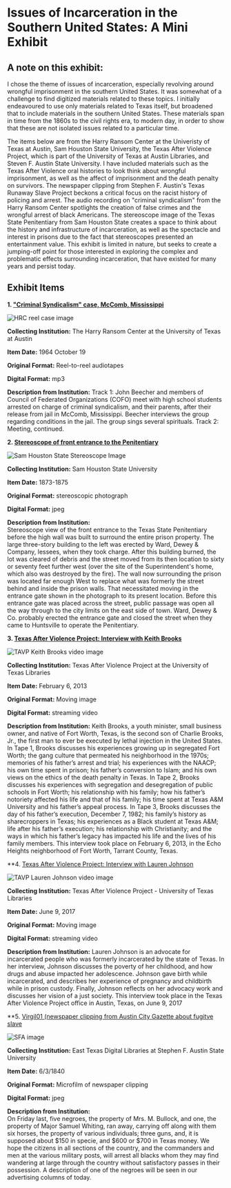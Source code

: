 # Issues of Incarceration in the Southern United States: A Mini Exhibit

## A note on this exhibit: 

I chose the theme of issues of incarceration, especially revolving around wrongful 
imprisonment in the southern United States. It was somewhat of a challenge to find digitized 
materials related to these topics. I initially endeavoured to use only materials related to Texas itself, 
but broadened that to include materials in the southern United States. These materials span in time from the 1860s to the civil rights era, 
to modern day, in order to show that these are not isolated issues related to a particular time. 

The items below are from the Harry Ransom Center at the Univeristy of Texas at Austin, Sam Houston State University,
the Texas After Violence Project, which is part of the University of Texas at Austin Libraries, and Steven F. Austin State University.
I have included materials such as the Texas After Violence oral histories to look think about wrongful imprisonment, as well as the affect of imprisonment and the death penalty on survivors. The newspaper clipping from Stephen F. Austin's Texas Runaway Slave Project beckons a critical focus on the racist history of policing and arrest. The audio recording on "criminal syndicalism" from the Harry Ransom Center spotlights the creation of false crimes and the wrongful arrest of black Americans. The stereoscope image of the Texas State Penitentiary from Sam Houston State creates a space to think about the history and infrastructure of incarceration, as well as the spectacle and interest in prisons due to the fact that stereoscopes presented an entertainment value. This exhibit is limited in nature, but seeks to create a jumping-off point for 
those interested in exploring the complex and problematic effects surrounding incarceration, that have existed for many years and persist today.


## Exhibit Items

**1\. ["Criminal Syndicalism" case, McComb, Mississippi](https://hrc.contentdm.oclc.org/digital/collection/p15878coll1/id/37)**

![HRC reel case image](/images/HRC-Beecher-audio-image.jpg)

**Collecting Institution:** The Harry Ransom Center at the University of Texas at Austin

**Item Date:** 1964 October 19

**Original Format:** Reel-to-reel audiotapes

**Digital Format:** mp3

**Description from Institution:** 
Track 1: John Beecher and members of Council of Federated Organizations (COFO) meet with high school students arrested on charge of criminal syndicalism, and their parents, after their release from jail in McComb, Mississippi. Beecher interviews the group regarding conditions in the jail. The group sings several spirituals. Track 2: Meeting, continued.





**2\. [Stereoscope of front entrance to the Penitentiary](https://digital.library.shsu.edu/digital/collection/p243coll3/id/5607)**

![Sam Houston State Stereoscope Image](/images/SamHouston-steroscopic-prison.jpg)

**Collecting Institution:** Sam Houston State University

**Item Date:** 1873-1875

**Original Format:** stereoscopic photograph

**Digital Format:** jpeg

**Description from Institution:** 	
Stereoscope view of the front entrance to the Texas State Penitentiary before the high wall was built to surround the entire prison property. The large three-story building to the left was erected by Ward, Dewey & Company, lessees, when they took charge. After this building burned, the lot was cleared of debris and the street moved from its then location to sixty or seventy feet further west (over the site of the Superintendent's home, which also was destroyed by the fire). The wall now surrounding the prison was located far enough West to replace what was formerly the street behind and inside the prison walls. That necessitated moving in the entrance gate shown in the photograph to its present location. Before this entrance gate was placed across the street, public passage was open all the way through to the city limits on the east side of town. Ward, Dewey & Co. probably erected the entrance gate and closed the street when they came to Huntsville to operate the Penitentiary.


**3\. [Texas After Violence Project: Interview with Keith Brooks](http://av.lib.utexas.edu/index.php?title=TAVP:Keith_Brooks_1)**

![TAVP Keith Brooks video image](/images/TAVP-Keith-Brooks.png)

**Collecting Institution:** Texas After Violence Project at the University of Texas Libraries 

**Item Date:** February 6, 2013

**Original Format:** Moving image

**Digital Format:** streaming video

**Description from Institution:**
Keith Brooks, a youth minister, small business owner, and native of Fort Worth, Texas, is the second son of Charlie Brooks, Jr., the first man to ever be executed by lethal injection in the United States. In Tape 1, Brooks discusses his experiences growing up in segregated Fort Worth; the gang culture that permeated his neighborhood in the 1970s; memories of his father’s arrest and trial; his experiences with the NAACP; his own time spent in prison; his father’s conversion to Islam; and his own views on the ethics of the death penalty in Texas. In Tape 2, Brooks discusses his experiences with segregation and desegregation of public schools in Fort Worth; his relationship with his family; how his father’s notoriety affected his life and that of his family; his time spent at Texas A&M University and his father’s appeal process. In Tape 3, Brooks discusses the day of his father’s execution, December 7, 1982; his family’s history as sharecroppers in Texas; his experiences as a Black student at Texas A&M; life after his father’s execution; his relationship with Christianity; and the ways in which his father’s legacy has impacted his life and the lives of his family members. This interview took place on February 6, 2013, in the Echo Heights neighborhood of Fort Worth, Tarrant County, Texas.

**4\. [Texas After Violence Project: Interview with Lauren Johnson](http://av.lib.utexas.edu/index.php?title=TAVP:Lauren_Johnson&p=video1&b=0)

![TAVP Lauren Johnson video image](/images/TAVP-Lauren-Johnson.png)

**Collecting Institution:** Texas After Violence Project - University of Texas Libraries 

**Item Date:** June 9, 2017

**Original Format:** Moving image

**Digital Format:** streaming video

**Description from Institution:** 
Lauren Johnson is an advocate for incarcerated people who was formerly incarcerated by the state of Texas. In her interview, Johnson discusses the poverty of her childhood, and how drugs and abuse impacted her adolescence. Johnson gave birth while incarcerated, and describes her experience of pregnancy and childbirth while in prison custody. Finally, Johnson reflects on her advocacy work and discusses her vision of a just society. This interview took place in the Texas After Violence Project office in Austin, Texas, on June 9, 2017


**5\. [Virgil01 (newspaper clipping from Austin City Gazette about fugitve slave](https://digital.sfasu.edu/digital/collection/RSP/id/6468/rec/203)

![SFA image](/images/SFA-runaway-slave-image.jpg)

**Collecting Institution:** East Texas Digital Libraries at Stephen F. Austin State University

**Item Date:** 6/3/1840

**Original Format:** Microfilm of newspaper clipping

**Digital Format:** jpeg

**Description from Institution:** 	
On Friday last, five negroes, the property of Mrs. M. Bullock, and one, the property of Major Samuel Whiting, ran away, carrying off along with them six horses, the property of various individuals; three guns, and, it is supposed about $150 in specie, and $600 or $700 in Texas money. We hope the citizens in all sections of the country, and the commanders and men at the various military posts, will arrest all blacks whom they may find wandering at large through the country without satisfactory passes in their possession. A description of one of the negroes will be seen in our advertising columns of today.


